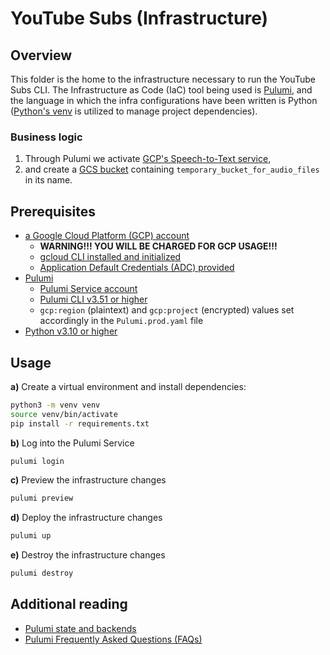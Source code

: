 # YouTube Subs (Infrastructure)

## Overview

This folder is the home to the infrastructure necessary to run the YouTube Subs CLI.
The Infrastructure as Code (IaC) tool being used is [Pulumi](https://www.pulumi.com/),
and the language in which the infra configurations have been written is Python
([Python's venv](https://docs.python.org/3/library/venv.html) is utilized to manage project dependencies).

### Business logic

1. Through Pulumi we activate [GCP's Speech-to-Text service](https://cloud.google.com/speech-to-text/),
2. and create a [GCS bucket](https://cloud.google.com/storage/docs/buckets)
containing `temporary_bucket_for_audio_files` in its name.

## Prerequisites

* [a Google Cloud Platform (GCP) account](https://cloud.google.com/)
  * **WARNING!!! YOU WILL BE CHARGED FOR GCP USAGE!!!**
  * [gcloud CLI installed and initialized](https://cloud.google.com/sdk/docs/install)
  * [Application Default Credentials (ADC) provided](https://cloud.google.com/docs/authentication/provide-credentials-adc)
* [Pulumi](https://www.pulumi.com/)
  * [Pulumi Service account](https://www.pulumi.com/docs/intro/pulumi-service/)
  * [Pulumi CLI v3.51 or higher](https://www.pulumi.com/docs/get-started/install/)
  * `gcp:region` (plaintext) and `gcp:project` (encrypted) values set accordingly in the `Pulumi.prod.yaml` file
* [Python v3.10 or higher](https://www.python.org/)

## Usage

**a)** Create a virtual environment and install dependencies:

```bash
python3 -m venv venv
source venv/bin/activate
pip install -r requirements.txt
```

**b)** Log into the Pulumi Service

```bash
pulumi login
```

**c)** Preview the infrastructure changes

```bash
pulumi preview
```

**d)** Deploy the infrastructure changes

```bash
pulumi up
```

**e)** Destroy the infrastructure changes

```bash
pulumi destroy
```

## Additional reading

* [Pulumi state and backends](https://www.pulumi.com/docs/intro/concepts/state/)
* [Pulumi Frequently Asked Questions (FAQs)](https://www.pulumi.com/docs/support/faq/)
